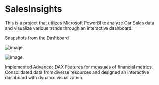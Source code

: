 # SalesInsights
This is a project that utilizes Microsoft PowerBI to analyze Car Sales data and visualize various trends through an interactive dashboard.


Snapshots from the Dashboard

![image](https://github.com/user-attachments/assets/8ea677b3-986d-434d-aadb-0ade870c0d10)

![image](https://github.com/user-attachments/assets/2ce6995a-fce1-46fe-8c5b-e78fbea8aa3a)

Implemented Advanced DAX Features for measures of financial metrics. 
Consolidated data from diverse resources and designed an interactive dashboard with dynamic visualization.
